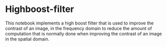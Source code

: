 # Highboost-filter
This notebook implements a high boost filter that is used to improve the contrast of an image, in the frequency domain to reduce the amount of computation that is normally done when improving the contrast of an image in the spatial domain.
